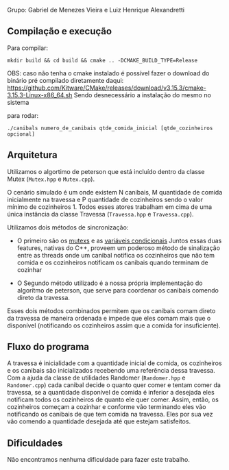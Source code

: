 Grupo: Gabriel de Menezes Vieira e Luiz Henrique Alexandretti

## Compilação e execução

Para compilar: 

`mkdir build && cd build && cmake .. -DCMAKE_BUILD_TYPE=Release`


OBS: caso não tenha o cmake instalado é possível fazer o download do binário pré compilado diretamente daqui: https://github.com/Kitware/CMake/releases/download/v3.15.3/cmake-3.15.3-Linux-x86_64.sh
Sendo desnecessário a instalação do mesmo no sistema

para rodar: 

`./canibals numero_de_canibais qtde_comida_inicial [qtde_cozinheiros opcional]`

## Arquitetura

Utilizamos o algortimo de peterson que está incluído dentro da classe Mutex (`Mutex.hpp` e `Mutex.cpp`).

O cenário simulado é um onde existem N canibais, M quantidade de comida inicialmente na travessa e P quantidade de cozinheiros
sendo o valor mínimo de cozinheiros 1. Todos esses atores trabalham em cima de uma única instância da classe Travessa (`Travessa.hpp` e `Travessa.cpp`). 

Utilizamos dois métodos de sincronização: 
    
* O primeiro são os [mutexs](https://en.cppreference.com/w/cpp/thread/mutex) e as [variáveis condicionais](https://en.cppreference.com/w/cpp/thread/condition_variable)
  Juntos essas duas features, nativas do C++, proveem um poderoso método de sinalização entre as threads onde um canibal notifica os cozinheiros que não tem comida
  e os cozinheiros notificam os canibais quando terminam de cozinhar 

* O Segundo método utilizado é a nossa própria implementação do algorítmo de peterson, que serve para coordenar os canibais comendo direto da travessa.

Esses dois métodos combinados permitem que os canibais comam direto da travessa de maneira ordenada 
e impede que eles comam mais que o disponível (notificando os cozinheiros assim que a comida for insuficiente).


## Fluxo do programa

A travessa é inicialidade com a quantidade inicial de comida, os cozinheiros e os canibais são inicializados recebendo
uma referência dessa travessa. Com a ajuda da classe de utilidades Randomer (`Randomer.hpp` e `Randomer.cpp`) cada canibal 
decide o quanto quer comer e tentam comer da travessa, se a quantidade disponível de comida é inferior a desejada 
eles notificam todos os cozinheiros de quanto ele quer comer. Assim, então, os cozinheiros começam a cozinhar 
e conforme vão terminando eles vão notificando os canibais de que tem comida na travessa. Eles por sua vez 
vão comendo a quantidade desejada até que estejam satisfeitos.

## Dificuldades
Não encontramos nenhuma dificuldade para fazer este trabalho.




